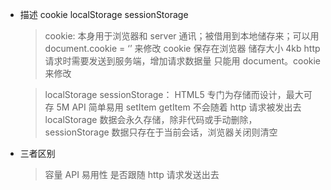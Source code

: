 - 描述 cookie localStorage sessionStorage

  > cookie: 本身用于浏览器和 server 通讯；被借用到本地储存来；可以用 document.cookie = ‘’ 来修改
  > cookie 保存在浏览器
  > 储存大小 4kb
  > http 请求时需要发送到服务端，增加请求数据量
  > 只能用 document。cookie 来修改

  > localStorage sessionStorage：
  > HTML5 专门为存储而设计，最大可存 5M
  > API 简单易用 setItem getItem
  > 不会随着 http 请求被发出去
  > localStorage 数据会永久存储，除非代码或手动删除，sessionStorage 数据只存在于当前会话，浏览器关闭则清空

- 三者区别
  > 容量
  > API 易用性
  > 是否跟随 http 请求发送出去
